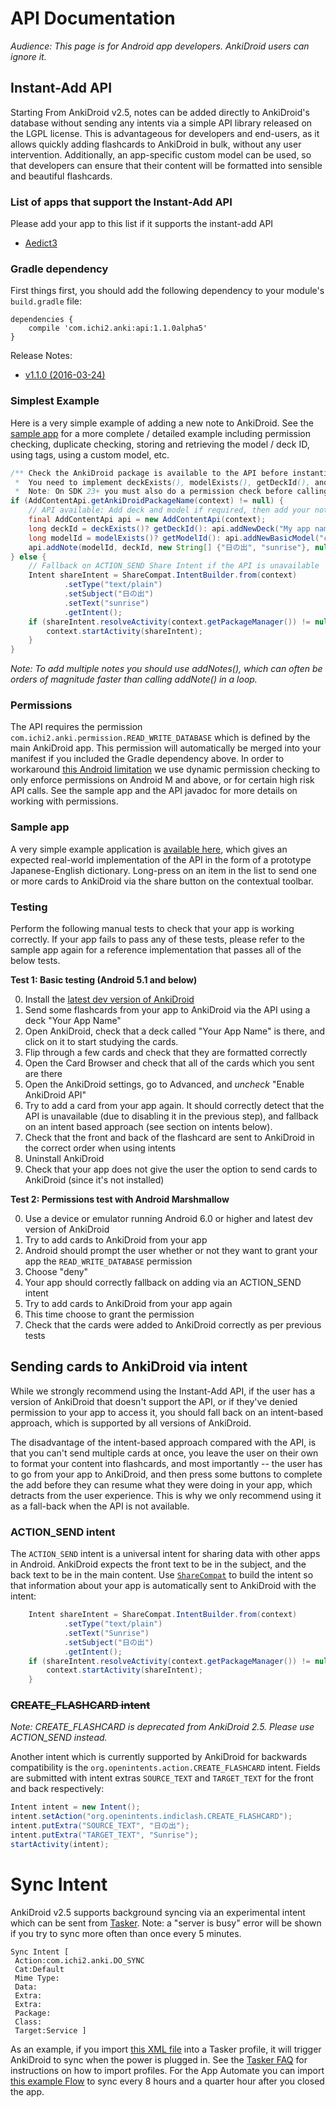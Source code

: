 # API Documentation

*Audience: This page is for Android app developers. AnkiDroid users can ignore it.*

## Instant-Add API
Starting From AnkiDroid v2.5, notes can be added directly to AnkiDroid's database without sending any intents via a simple API library released on the LGPL license. This is advantageous for developers and end-users, as it allows quickly adding flashcards to AnkiDroid in bulk, without any user intervention. Additionally, an app-specific custom model can be used, so that developers can ensure that their content will be formatted into sensible and beautiful flashcards.

### List of apps that support the Instant-Add API
Please add your app to this list if it supports the instant-add API
* [Aedict3](https://play.google.com/store/apps/details?id=sk.baka.aedict3)

### Gradle dependency
First things first, you should add the following dependency to your module's `build.gradle` file:

```Gradle
dependencies {
    compile 'com.ichi2.anki:api:1.1.0alpha5'
}
```

Release Notes:
* [v1.1.0 (2016-03-24)](https://groups.google.com/forum/#!topic/anki-android/LbrQ7kS9Zhg)

### Simplest Example
Here is a very simple example of adding a new note to AnkiDroid. See the [sample app](https://github.com/ankidroid/apisample) for a more complete / detailed example including permission checking, duplicate checking, storing and retrieving the model / deck ID, using tags, using a custom model, etc.

```java
/** Check the AnkiDroid package is available to the API before instantiating
 *  You need to implement deckExists(), modelExists(), getDeckId(), and getModelId().
 *  Note: On SDK 23+ you must also do a permission check before calling API methods! **/
if (AddContentApi.getAnkiDroidPackageName(context) != null) {
    // API available: Add deck and model if required, then add your note
    final AddContentApi api = new AddContentApi(context);
    long deckId = deckExists()? getDeckId(): api.addNewDeck("My app name");
    long modelId = modelExists()? getModelId(): api.addNewBasicModel("com.something.myapp");
    api.addNote(modelId, deckId, new String[] {"日の出", "sunrise"}, null);
} else {
    // Fallback on ACTION_SEND Share Intent if the API is unavailable
    Intent shareIntent = ShareCompat.IntentBuilder.from(context)
            .setType("text/plain")
            .setSubject("日の出")
            .setText("sunrise")
            .getIntent();
    if (shareIntent.resolveActivity(context.getPackageManager()) != null) {
        context.startActivity(shareIntent);
    }
}
```

*Note: To add multiple notes you should use addNotes(), which can often be orders of magnitude faster than calling addNote() in a loop.*

### Permissions
The API requires the permission `com.ichi2.anki.permission.READ_WRITE_DATABASE` which is defined by the main AnkiDroid app. This permission will automatically be merged into your manifest if you included the Gradle dependency above. In order to workaround [this Android limitation](https://code.google.com/p/android/issues/detail?id=25906) we use dynamic permission checking to only enforce permissions on Android M and above, or for certain high risk API calls. See the sample app and the API javadoc for more details on working with permissions.

### Sample app
A very simple example application is [available here](https://github.com/ankidroid/apisample), which gives an expected real-world implementation of the API in the form of a prototype Japanese-English dictionary. Long-press on an item in the list to send one or more cards to AnkiDroid via the share button on the contextual toolbar.

### Testing
Perform the following manual tests to check that your app is working correctly. If your app fails to pass any of these tests, please refer to the sample app again for a reference implementation that passes all of the below tests.

**Test 1: Basic testing (Android 5.1 and below)**

0. Install the [latest dev version of AnkiDroid](https://github.com/ankidroid/Anki-Android/releases)
0. Send some flashcards from your app to AnkiDroid via the API using a deck "Your App Name"
0. Open AnkiDroid, check that a deck called "Your App Name" is there, and click on it to start studying the cards.
0. Flip through a few cards and check that they are formatted correctly
0. Open the Card Browser and check that all of the cards which you sent are there
0. Open the AnkiDroid settings, go to Advanced, and *uncheck* "Enable AnkiDroid API"
0. Try to add a card from your app again. It should correctly detect that the API is unavailable (due to disabling it in the previous step), and fallback on an intent based approach (see section on intents below).
0. Check that the front and back of the flashcard are sent to AnkiDroid in the correct order when using intents
0. Uninstall AnkiDroid
0. Check that your app does not give the user the option to send cards to AnkiDroid (since it's not installed)

**Test 2: Permissions test with Android Marshmallow**

0. Use a device or emulator running Android 6.0 or higher and latest dev version of AnkiDroid
0. Try to add cards to AnkiDroid from your app
0. Android should prompt the user whether or not they want to grant your app the `READ_WRITE_DATABASE` permission
0. Choose "deny"
0. Your app should correctly fallback on adding via an ACTION_SEND intent
0. Try to add cards to AnkiDroid from your app again
0. This time choose to grant the permission
0. Check that the cards were added to AnkiDroid correctly as per previous tests

## Sending cards to AnkiDroid via intent
While we strongly recommend using the Instant-Add API, if the user has a version of AnkiDroid that doesn't support the API, or if they've denied permission to your app to access it, you should fall back on an intent-based approach, which is supported by all versions of AnkiDroid. 

The disadvantage of the intent-based approach compared with the API, is that you can't send multiple cards at once, you leave the user on their own to format your content into flashcards, and most importantly -- the user has to go from your app to AnkiDroid, and then press some buttons to complete the add before they can resume what they were doing in your app, which detracts from the user experience. This is why we only recommend using it as a fall-back when the API is not available.

### ACTION_SEND intent
The `ACTION_SEND` intent is a universal intent for sharing data with other apps in Android. AnkiDroid expects the front text to be in the subject, and the back text to be in the main content. Use [`ShareCompat`](http://developer.android.com/reference/android/support/v4/app/ShareCompat.html) to build the intent so that information about your app is automatically sent to AnkiDroid with the intent:

```java
    Intent shareIntent = ShareCompat.IntentBuilder.from(context)
            .setType("text/plain")
            .setText("Sunrise")
            .setSubject("日の出")
            .getIntent();
    if (shareIntent.resolveActivity(context.getPackageManager()) != null) {
        context.startActivity(shareIntent);
    }
```

### ~~CREATE_FLASHCARD intent~~

*Note: CREATE_FLASHCARD is deprecated from AnkiDroid 2.5. Please use ACTION_SEND instead.*

Another intent which is currently supported by AnkiDroid for backwards compatibility is the `org.openintents.action.CREATE_FLASHCARD` intent. Fields are submitted with intent extras `SOURCE_TEXT` and `TARGET_TEXT` for the front and back respectively:

```java
Intent intent = new Intent();
intent.setAction("org.openintents.indiclash.CREATE_FLASHCARD");
intent.putExtra("SOURCE_TEXT", "日の出");
intent.putExtra("TARGET_TEXT", "Sunrise");
startActivity(intent);
```

# Sync Intent
AnkiDroid v2.5 supports background syncing via an experimental intent which can be sent from [Tasker](http://tasker.dinglisch.net/). Note: a "server is busy" error will be shown if you try to sync more often than once every 5 minutes.

```
Sync Intent [ 
 Action:com.ichi2.anki.DO_SYNC
 Cat:Default 
 Mime Type: 
 Data: 
 Extra: 
 Extra: 
 Package:
 Class: 
 Target:Service ]
```

As an example, if you import [this XML file](https://raw.githubusercontent.com/ankidroid/apisample/master/AnkiDroid_Sync.prf.xml) into a Tasker profile, it will trigger AnkiDroid to sync when the power is plugged in. See the [Tasker FAQ](http://tasker.dinglisch.net/userguide/en/faqs/faq-how.html#q) for instructions on how to import profiles.
For the App Automate you can import [this example Flow](https://llamalab.com/automate/community/flows/3963) to sync every 8 hours and a quarter hour after you closed the app.